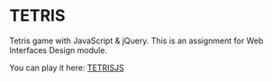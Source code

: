 # TETRIS
Tetris game with JavaScript & jQuery. This is an assignment for Web Interfaces Design module.

You can play it here: [TETRISJS](https://bgonp.github.io/tetrisjs/)
